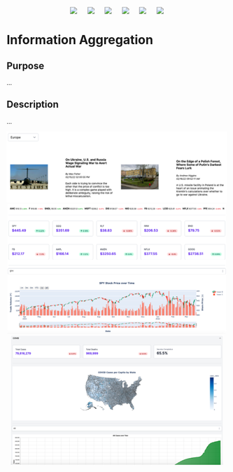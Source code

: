 <p align="center">
  <img src="https://datapane.com/static/datapane-icon.png" width="75"/> &nbsp;&nbsp;&nbsp;&nbsp;
  <img src="https://upload.wikimedia.org/wikipedia/commons/thumb/4/40/New_York_Times_logo_variation.jpg/1280px-New_York_Times_logo_variation.jpg" width="100"/> &nbsp;&nbsp;&nbsp;&nbsp;
  <img src="https://upload.wikimedia.org/wikipedia/commons/2/2f/ESPN_wordmark.svg" width="150"/> &nbsp;&nbsp;&nbsp;&nbsp;
  <img src="https://upload.wikimedia.org/wikipedia/commons/2/26/Spotify_logo_with_text.svg" width="150"/> &nbsp;&nbsp;&nbsp;&nbsp;
  <img src="https://upload.wikimedia.org/wikipedia/commons/1/13/FiveThirtyEight_Logo.svg" width="150"/> &nbsp;&nbsp;&nbsp;&nbsp;
  <img src="https://upload.wikimedia.org/wikipedia/en/6/6d/Lichess_Logo_2019.png" width="75"/>
</p>

# Information Aggregation
 
## Purpose

...

## Description

...

<p align="center">
 <img src="https://github.com/iainmuir6/Information-Aggregator/blob/main/snippets/news.png" width="750"/> <br />
 <img src="https://github.com/iainmuir6/Information-Aggregator/blob/main/snippets/market.png" width="500"/>
 <img src="https://github.com/iainmuir6/Information-Aggregator/blob/main/snippets/covid.png" width="487"/> <br />
</p>

